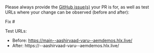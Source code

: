 Please always provide the [GitHub issue(s)](../issues) your PR is for, as well as test URLs where your change can be observed (before and after):

Fix #<gh-issue-id>

Test URLs:
- Before: https://main--aashirvaad-varu--aemdemos.hlx.live/
- After: https://<branch>--aashirvaad-varu--aemdemos.hlx.live/
